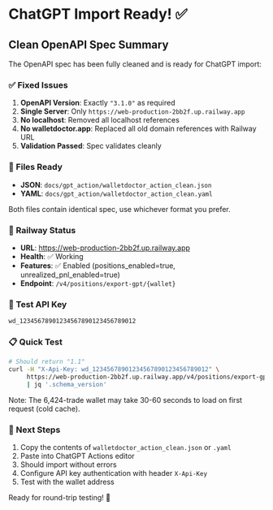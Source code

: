 # ChatGPT Import Ready! ✅

## Clean OpenAPI Spec Summary

The OpenAPI spec has been fully cleaned and is ready for ChatGPT import:

### ✅ Fixed Issues
1. **OpenAPI Version**: Exactly `"3.1.0"` as required
2. **Single Server**: Only `https://web-production-2bb2f.up.railway.app`
3. **No localhost**: Removed all localhost references
4. **No walletdoctor.app**: Replaced all old domain references with Railway URL
5. **Validation Passed**: Spec validates cleanly

### 📁 Files Ready
- **JSON**: `docs/gpt_action/walletdoctor_action_clean.json`
- **YAML**: `docs/gpt_action/walletdoctor_action_clean.yaml`

Both files contain identical spec, use whichever format you prefer.

### 🚀 Railway Status
- **URL**: https://web-production-2bb2f.up.railway.app
- **Health**: ✅ Working
- **Features**: ✅ Enabled (positions_enabled=true, unrealized_pnl_enabled=true)
- **Endpoint**: `/v4/positions/export-gpt/{wallet}`

### 🔑 Test API Key
```
wd_12345678901234567890123456789012
```

### 📋 Quick Test
```bash
# Should return "1.1"
curl -H "X-Api-Key: wd_12345678901234567890123456789012" \
     https://web-production-2bb2f.up.railway.app/v4/positions/export-gpt/3JoVBiQEA2QKsq7TzW5ez5jVRtbbYgTNijoZzp5qgkr2 \
     | jq '.schema_version'
```

Note: The 6,424-trade wallet may take 30-60 seconds to load on first request (cold cache).

### 🎯 Next Steps
1. Copy the contents of `walletdoctor_action_clean.json` or `.yaml`
2. Paste into ChatGPT Actions editor
3. Should import without errors
4. Configure API key authentication with header `X-Api-Key`
5. Test with the wallet address

Ready for round-trip testing! 🚀 